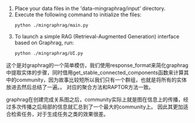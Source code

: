 

1. Place your data files in the 'data-mingraphrag/input' directory.
2. Execute the following command to initialize the files: 
   ```bash
   python ./mingraphrag/main.py
   ```
3. To launch a simple RAG (Retrieval-Augmented Generation) interface based on Graphrag, run:
   ```bash
   python ./mingraphrag/UI.py
   ```

这个是对graphrag的一个简单模仿，我们使用response_format来简化graphrag中提取实体的步骤，同时借用get_stable_connected_components函数来计算其中的community，因为故事比较短所以我们只有一个群组，也就是将所有的实体放进去然后总结了一遍。。 对应的聚合方法和RAPTOR方法一致。

graphrag在创建完成关系图之后，community实际上就是图在信息上的传播，经过多次传播之后局部的信息就汇总到了一个最大的community上。
因此其更加适合检索任务，对于生成任务之类的效果很差。

